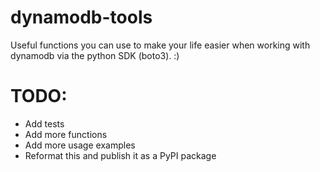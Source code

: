 # dynamodb-tools
Useful functions you can use to make your life easier when working with dynamodb via the python SDK (boto3). :)

# TODO:
* Add tests
* Add more functions
* Add more usage examples
* Reformat this and publish it as a PyPI package 
